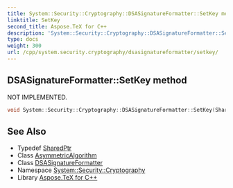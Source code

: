 ```yaml
---
title: System::Security::Cryptography::DSASignatureFormatter::SetKey method
linktitle: SetKey
second_title: Aspose.TeX for C++
description: 'System::Security::Cryptography::DSASignatureFormatter::SetKey method. NOT IMPLEMENTED in C++.'
type: docs
weight: 300
url: /cpp/system.security.cryptography/dsasignatureformatter/setkey/
---
```

## DSASignatureFormatter::SetKey method


NOT IMPLEMENTED.

```cpp
void System::Security::Cryptography::DSASignatureFormatter::SetKey(SharedPtr<AsymmetricAlgorithm> key) override
```


## See Also

* Typedef [SharedPtr](../../../system/sharedptr/)
* Class [AsymmetricAlgorithm](../../asymmetricalgorithm/)
* Class [DSASignatureFormatter](../)
* Namespace [System::Security::Cryptography](../../)
* Library [Aspose.TeX for C++](../../../)
